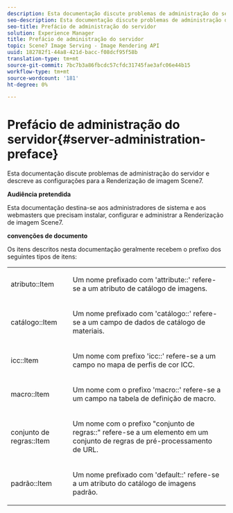```yaml
---
description: Esta documentação discute problemas de administração do servidor e descreve as configurações para a Renderização de imagem Scene7.
seo-description: Esta documentação discute problemas de administração do servidor e descreve as configurações para a Renderização de imagem Scene7.
seo-title: Prefácio de administração do servidor
solution: Experience Manager
title: Prefácio de administração do servidor
topic: Scene7 Image Serving - Image Rendering API
uuid: 182782f1-44a8-421d-bacc-f08dcf95f58b
translation-type: tm+mt
source-git-commit: 7bc7b3a86fbcdc57cfdc31745fae3afc06e44b15
workflow-type: tm+mt
source-wordcount: '181'
ht-degree: 0%

---
```



# Prefácio de administração do servidor{#server-administration-preface}

Esta documentação discute problemas de administração do servidor e descreve as configurações para a Renderização de imagem Scene7.

**Audiência pretendida**

Esta documentação destina-se aos administradores de sistema e aos webmasters que precisam instalar, configurar e administrar a Renderização de imagem Scene7.

**convenções de documento**

Os itens descritos nesta documentação geralmente recebem o prefixo dos seguintes tipos de itens:

<table id="simpletable_E96BA470B3CE4266A9E6ED0440A56C40"> 
 <tr class="strow"> 
  <td class="stentry"> <p>atributo::Item </p></td> 
  <td class="stentry"> <p>Um nome prefixado com 'attribute::' refere-se a um atributo de catálogo de imagens. </p></td> 
 </tr> 
 <tr class="strow"> 
  <td class="stentry"> <p>catálogo::Item </p></td> 
  <td class="stentry"> <p>Um nome prefixado com 'catálogo::' refere-se a um campo de dados de catálogo de materiais. </p></td> 
 </tr> 
 <tr class="strow"> 
  <td class="stentry"> <p>icc::Item </p></td> 
  <td class="stentry"> <p>Um nome com prefixo 'icc::' refere-se a um campo no mapa de perfis de cor ICC. </p></td> 
 </tr> 
 <tr class="strow"> 
  <td class="stentry"> <p>macro::Item </p></td> 
  <td class="stentry"> <p>Um nome com o prefixo 'macro::' refere-se a um campo na tabela de definição de macro. </p></td> 
 </tr> 
 <tr class="strow"> 
  <td class="stentry"> <p>conjunto de regras::Item </p></td> 
  <td class="stentry"> <p>Um nome com o prefixo "conjunto de regras::" refere-se a um elemento em um conjunto de regras de pré-processamento de URL. </p></td> 
 </tr> 
 <tr class="strow"> 
  <td class="stentry"> <p>padrão::Item </p></td> 
  <td class="stentry"> <p>Um nome prefixado com 'default::' refere-se a um atributo do catálogo de imagens padrão. </p></td> 
 </tr> 
</table>

